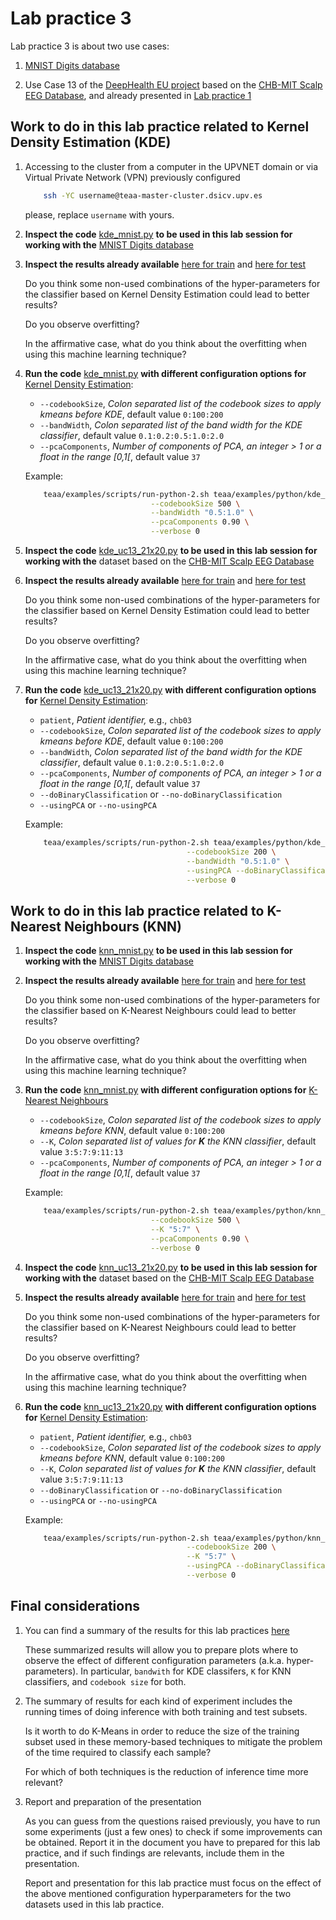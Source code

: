 # Lab practice 3

Lab practice 3 is about two use cases:

1. [MNIST Digits database](https://en.wikipedia.org/wiki/MNIST_database)

2. Use Case 13 of the [DeepHealth EU project](https://deephealth-project.eu)
   based on the [CHB-MIT Scalp EEG Database](https://physionet.org/lightwave/?db=chbmit/1.0.0),
   and already presented in [Lab practice 1](../pract_1)


## Work to do in this lab practice related to Kernel Density Estimation (KDE)

1. Accessing to the cluster from a computer in the UPVNET domain or via Virtual Private Network (VPN) previously configured

    ```bash
        ssh -YC username@teaa-master-cluster.dsicv.upv.es
    ```

    please, replace `username` with yours.


1. **Inspect the code** [kde_mnist.py](../../portal.dsic/examples/python/kde_mnist.py)
   **to be used in this lab session for working with the**
   [MNIST Digits database](https://en.wikipedia.org/wiki/MNIST_database)

1. **Inspect the results already available** [here for train](../../portal.dsic/examples/results.l3.mnist.train/kde)
    and [here for test](../../portal.dsic/examples/results.l3.mnist.test/kde)

    Do you think some non-used combinations of the hyper-parameters for the classifier based
    on Kernel Density Estimation could lead to better results?

    Do you observe overfitting?
    
    In the affirmative case, what do you think about the overfitting when using this machine learning technique?

1. **Run the code** [kde_mnist.py](../../portal.dsic/examples/python/kde_mnist.py)
   **with different configuration options for** [Kernel Density Estimation](https://en.wikipedia.org/wiki/Kernel_density_estimation):

    - `--codebookSize`, _Colon separated list of the codebook sizes to apply kmeans before KDE_, default value `0:100:200`
    - `--bandWidth`, _Colon separated list of the band width for the KDE classifier_, default value `0.1:0.2:0.5:1.0:2.0`
    - `--pcaComponents`, _Number of components of PCA, an integer > 1 or a float in the range [0,1[_, default value `37`

    Example:
    ```bash
        teaa/examples/scripts/run-python-2.sh teaa/examples/python/kde_mnist.py \
                                --codebookSize 500 \
                                --bandWidth "0.5:1.0" \
                                --pcaComponents 0.90 \
                                --verbose 0
    ```

1. **Inspect the code** [kde_uc13_21x20.py](../../portal.dsic/examples/python/kde_uc13_21x20.py)
   **to be used in this lab session for working with the**
   dataset based on the [CHB-MIT Scalp EEG Database](https://physionet.org/lightwave/?db=chbmit/1.0.0)

1. **Inspect the results already available** [here for train](../../portal.dsic/examples/results.l3.uc13.train/kde)
    and [here for test](../../portal.dsic/examples/results.l3.uc13.test/kde)

    Do you think some non-used combinations of the hyper-parameters for the classifier based
    on Kernel Density Estimation could lead to better results?

    Do you observe overfitting?
    
    In the affirmative case, what do you think about the overfitting when using this machine learning technique?

1. **Run the code** [kde_uc13_21x20.py](../../portal.dsic/examples/python/kde_uc13_21x20.py)
   **with different configuration options for** [Kernel Density Estimation](https://en.wikipedia.org/wiki/Kernel_density_estimation):

    - `patient`, _Patient identifier,_ e.g., `chb03`
    - `--codebookSize`, _Colon separated list of the codebook sizes to apply kmeans before KDE_, default value `0:100:200`
    - `--bandWidth`, _Colon separated list of the band width for the KDE classifier_, default value `0.1:0.2:0.5:1.0:2.0`
    - `--pcaComponents`, _Number of components of PCA, an integer > 1 or a float in the range [0,1[_, default value `37`
    - `--doBinaryClassification` or `--no-doBinaryClassification`
    - `--usingPCA` or `--no-usingPCA`
    
    Example:
    ```bash
        teaa/examples/scripts/run-python-2.sh teaa/examples/python/kde_uc13_21x20.py chb10 \
                                        --codebookSize 200 \
                                        --bandWidth "0.5:1.0" \
                                        --usingPCA --doBinaryClassification \
                                        --verbose 0
    ```


## Work to do in this lab practice related to K-Nearest Neighbours (KNN)

1. **Inspect the code** [knn_mnist.py](../../portal.dsic/examples/python/knn_mnist.py)
   **to be used in this lab session for working with the**
   [MNIST Digits database](https://en.wikipedia.org/wiki/MNIST_database)

1. **Inspect the results already available** [here for train](../../portal.dsic/examples/results.l3.mnist.train/knn)
    and [here for test](../../portal.dsic/examples/results.l3.mnist.test/knn)

    Do you think some non-used combinations of the hyper-parameters for the classifier based
    on K-Nearest Neighbours could lead to better results?

    Do you observe overfitting?
    
    In the affirmative case, what do you think about the overfitting when using this machine learning technique?

1. **Run the code** [knn_mnist.py](../../portal.dsic/examples/python/knn_mnist.py)
   **with different configuration options for** [K-Nearest Neighbours](https://en.wikipedia.org/wiki/K-nearest_neighbors_algorithm)

    - `--codebookSize`, _Colon separated list of the codebook sizes to apply kmeans before KNN_, default value `0:100:200`
    - `--K`, _Colon separated list of values for **K** the KNN classifier_, default value `3:5:7:9:11:13`
    - `--pcaComponents`, _Number of components of PCA, an integer > 1 or a float in the range [0,1[_, default value `37`

    Example:
    ```bash
        teaa/examples/scripts/run-python-2.sh teaa/examples/python/knn_mnist.py \
                                --codebookSize 500 \
                                --K "5:7" \
                                --pcaComponents 0.90 \
                                --verbose 0
    ```

1. **Inspect the code** [knn_uc13_21x20.py](../../portal.dsic/examples/python/knn_uc13_21x20.py)
   **to be used in this lab session for working with the**
   dataset based on the [CHB-MIT Scalp EEG Database](https://physionet.org/lightwave/?db=chbmit/1.0.0)

1. **Inspect the results already available** [here for train](../../portal.dsic/examples/results.l3.uc13.train/knn)
    and [here for test](../../portal.dsic/examples/results.l3.uc13.test/knn)

    Do you think some non-used combinations of the hyper-parameters for the classifier based
    on K-Nearest Neighbours could lead to better results?

    Do you observe overfitting?
    
    In the affirmative case, what do you think about the overfitting when using this machine learning technique?

1. **Run the code** [knn_uc13_21x20.py](../../portal.dsic/examples/python/knn_uc13_21x20.py)
   **with different configuration options for** [Kernel Density Estimation](https://en.wikipedia.org/wiki/Kernel_density_estimation):

    - `patient`, _Patient identifier,_ e.g., `chb03`
    - `--codebookSize`, _Colon separated list of the codebook sizes to apply kmeans before KNN_, default value `0:100:200`
    - `--K`, _Colon separated list of values for **K** the KNN classifier_, default value `3:5:7:9:11:13`
    - `--doBinaryClassification` or `--no-doBinaryClassification`
    - `--usingPCA` or `--no-usingPCA`
    
    Example:
    ```bash
        teaa/examples/scripts/run-python-2.sh teaa/examples/python/knn_uc13_21x20.py chb10 \
                                        --codebookSize 200 \
                                        --K "5:7" \
                                        --usingPCA --doBinaryClassification \
                                        --verbose 0
    ```

## Final considerations

1. You can find a summary of the results for this lab practices [here](../../portal.dsic/examples/results.summary/l3)

    These summarized results will allow you to prepare plots where to observe the effect of different
    configuration parameters (a.k.a. hyper-parameters). In particular, `bandwith` for KDE classifers,
    `K` for KNN classifiers, and `codebook size` for both.

1. The summary of results for each kind of experiment includes the running times of doing inference with both training
   and test subsets. 

   Is it worth to do K-Means in order to reduce the size of the training subset used in these memory-based techniques
   to mitigate the problem of the time required to classify each sample?

   For which of both techniques is the reduction of inference time more relevant?

1. Report and preparation of the presentation

    As you can guess from the questions raised previously, you have to run some experiments (just a few ones)
    to check if some improvements can be obtained. Report it in the document you have to prepared for this
    lab practice, and if such findings are relevants, include them in the presentation.

    Report and presentation for this lab practice must focus on the effect of the above mentioned
    configuration hyperparameters for the two datasets used in this lab practice.
